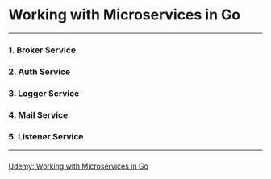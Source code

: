 # Working with Microservices in Go

---

### 1. Broker Service

### 2. Auth Service

### 3. Logger Service

### 4. Mail Service

### 5. Listener Service

---

### <Reference>

[Udemy: Working with Microservices in Go](https://www.udemy.com/course/working-with-microservices-in-go/)
